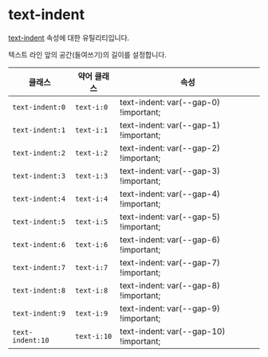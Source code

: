 # text-indent

[text-indent](https://developer.mozilla.org/en-US/docs/Web/CSS/text-indent) 속성에 대한 유틸리티입니다.

텍스트 라인 앞의 공간(들여쓰기)의 길이를 설정합니다.

<table>
  <thead>
    <tr>
      <th scope="col">클래스</th>
      <th scope="col">약어 클래스</th>
      <th scope="col">속성</th>
    </tr>
  </thead>
  <tbody>
  <tr>
  <td><code>text-indent:0</code></td>
  <td><code>text-i:0</code></td>
  <td><span class="code">text-indent: var(--gap-0) !important;</span></td>
</tr>

<tr>
  <td><code>text-indent:1</code></td>
  <td><code>text-i:1</code></td>
  <td><span class="code">text-indent: var(--gap-1) !important;</span></td>
</tr>

<tr>
  <td><code>text-indent:2</code></td>
  <td><code>text-i:2</code></td>
  <td><span class="code">text-indent: var(--gap-2) !important;</span></td>
</tr>

<tr>
  <td><code>text-indent:3</code></td>
  <td><code>text-i:3</code></td>
  <td><span class="code">text-indent: var(--gap-3) !important;</span></td>
</tr>

<tr>
  <td><code>text-indent:4</code></td>
  <td><code>text-i:4</code></td>
  <td><span class="code">text-indent: var(--gap-4) !important;</span></td>
</tr>

<tr>
  <td><code>text-indent:5</code></td>
  <td><code>text-i:5</code></td>
  <td><span class="code">text-indent: var(--gap-5) !important;</span></td>
</tr>

<tr>
  <td><code>text-indent:6</code></td>
  <td><code>text-i:6</code></td>
  <td><span class="code">text-indent: var(--gap-6) !important;</span></td>
</tr>

<tr>
  <td><code>text-indent:7</code></td>
  <td><code>text-i:7</code></td>
  <td><span class="code">text-indent: var(--gap-7) !important;</span></td>
</tr>

<tr>
  <td><code>text-indent:8</code></td>
  <td><code>text-i:8</code></td>
  <td><span class="code">text-indent: var(--gap-8) !important;</span></td>
</tr>

<tr>
  <td><code>text-indent:9</code></td>
  <td><code>text-i:9</code></td>
  <td><span class="code">text-indent: var(--gap-9) !important;</span></td>
</tr>

<tr>
  <td><code>text-indent:10</code></td>
  <td><code>text-i:10</code></td>
  <td><span class="code">text-indent: var(--gap-10) !important;</span></td>
</tr>

  </tbody>

</table>
